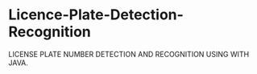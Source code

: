 # Licence-Plate-Detection-Recognition
LICENSE PLATE NUMBER DETECTION AND RECOGNITION USING WITH JAVA. 
